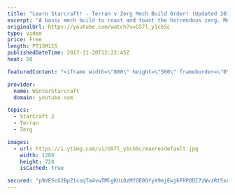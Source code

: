 ```yaml
---
title: "Learn Starcraft! - Terran v Zerg Mech Build Order! (Updated 2018)"
excerpt: "A basic mech build to roast and toast the horrendous zerg. Meant for lower level players looking for some direction! -- Watch live at https://www.twitch.tv/wintergaming"
originalUrl: https://youtube.com/watch?v=GS7l_y1cbSc
type: video
price: Free
length: PT13M11S
publishedDateTime: 2017-11-20T12:22:45Z
heat: 50

featuredContent: "<iframe width=\"800\" height=\"500\" frameborder=\"0\" src=\"https://www.youtube.com/embed/GS7l_y1cbSc\" allow=\"accelerometer; autoplay; encrypted-media; gyroscope; picture-in-picture\" allowfullscreen></iframe>"

provider:
  name: WinterStarcraft
  domain: youtube.com

topics:
  - StarCraft 2
  - Terran
  - Zerg

images:
  - url: https://i.ytimg.com/vi/GS7l_y1cbSc/maxresdefault.jpg
    width: 1280
    height: 720
    isCached: true

secured: "p9VE5cG2BpZtcoqTa4vwTMlgKUiOzMfOE0OfyX9mjEwjkFRPODI7zWvzRt5xAkGUxVwEPH/nPtMo6GQZfKu4em1C1atf20iQwIgJR/BtzVaeLfbBRP6h3ks2mBEWv5peJRpdpkKURyIYLM/nJdZ87uk8OiN7DjoGHwTRt41q/D1JZ5hdFvxh1PTkn6bhS6SMpo/KyZPUtsm67iby83tiKgVldFLZhOCfZel5BvX5w0yOQ9uFbdT5RXh2fBexlP3Gfya0in86WdA/QK5kTfWGUjw5hRlDz6cy+Z0a+Uy9rUygOpi9ykqeh2LRKd5PxMPB1LRh4QI+kq07KV5tqwKPAGXDv6OXlqFyLp8a6pGCGgEHPXTuv9oOkZi8E0CzX0dK83UF2ixNuaIkC1SYcc+Fw4zrOzGSrsLmbFmTceKuOJo=;VYQesQYSaTXsZbu5eLktLA=="
---
```


